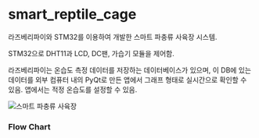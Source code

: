 ﻿# smart_reptile_cage

라즈베리파이와 STM32를 이용하여 개발한 스마트 파충류 사육장 시스템.

STM32으로 DHT11과 LCD, DC팬, 가습기 모듈을 제어함.

라즈베리파이는 온습도 측정 데이터를 저장하는 데이터베이스가 있으며, 이 DB에 있는 데이터를 외부 컴퓨터 내의 PyQt로 만든 앱에서 그래프 형태로 실시간으로 확인할 수 있음. 앱에서는 적정 온습도를 설정할 수 있음.

![스마트 파충류 사육장]('cage.png')

### Flow Chart

